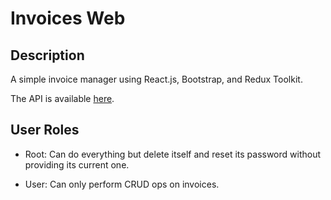 # Invoices Web

## Description

A simple invoice manager using React.js, Bootstrap, and Redux Toolkit.

The API is available [here](https://github.com/agent-indigo/invoices-api-js).

## User Roles

- Root: Can do everything but delete itself and reset its password without providing its current one.

- User: Can only perform CRUD ops on invoices.
